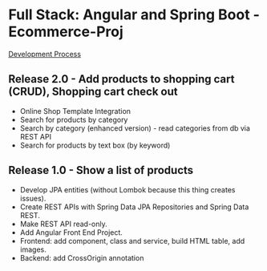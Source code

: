 Full Stack: Angular and Spring Boot - Ecommerce-Proj
====================================================

[Development Process](dev_process.md)

Release 2.0 - Add products to shopping cart (CRUD), Shopping cart check out
---------------------------------------------------------------------------
* Online Shop Template Integration
* Search for products by category
* Search by category (enhanced version) - read categories from db via REST API
* Search for products by text box (by keyword)

Release 1.0 - Show a list of products
-------------------------------------
* Develop JPA entities (without Lombok because this thing creates issues).
* Create REST APIs with Spring Data JPA Repositories and Spring Data REST.
* Make REST API read-only.
* Add Angular Front End Project.
* Frontend: add component, class and service, build HTML table, add images.
* Backend: add CrossOrigin annotation
